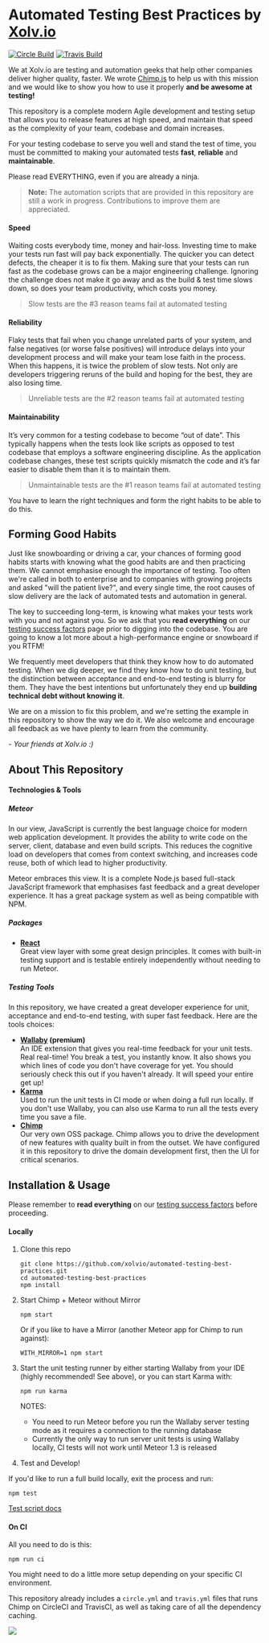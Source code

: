 # Automated Testing Best Practices by [Xolv.io](http://xolv.io)
[![Circle Build](https://circleci.com/gh/lgandecki/automated-testing-best-practices.svg?style=shield&circle-token=:circle-token)](https://circleci.com/gh/xolvio/automated-testing-best-practices)
[![Travis Build](https://travis-ci.org/xolvio/automated-testing-best-practices.svg?branch=master)](https://travis-ci.org/xolvio/automated-testing-best-practices)

We at Xolv.io are testing and automation geeks that help other companies deliver higher quality, faster. We wrote [Chimp.js](http://chimpjs.com) to help us with this mission and we would like to show you how to use it properly **and be awesome at testing!** 

This repository is a complete modern Agile development and testing setup that allows you to release features at high speed, and maintain that speed as the complexity of your team, codebase and domain increases.

For your testing codebase to serve you well and stand the test of time, you must be committed to making your automated tests **fast**, **reliable** and **maintainable**. 

Please read EVERYTHING, even if you are already a ninja.

> __Note:__ The automation scripts that are provided in this repository are still a work in progress. Contributions to improve them are appreciated.

#### Speed 
Waiting costs everybody time, money and hair-loss. Investing time to make your tests run fast will pay back exponentially. The quicker you can detect defects, the cheaper it is to fix them. Making sure that your tests can run fast as the codebase grows can be a major engineering challenge. Ignoring the challenge does not make it go away and as the build & test time slows down, so does your team productivity, which costs you money.

> Slow tests are the #3 reason teams fail at automated testing

#### Reliability 
Flaky tests that fail when you change unrelated parts of your system, and false negatives (or worse false positives) will introduce delays into your development process and will make your team lose faith in the process. When this happens, it is twice the problem of slow tests. Not only are developers triggering reruns of the build and hoping for the best, they are also losing time.

> Unreliable tests are the #2 reason teams fail at automated testing

#### Maintainability
It’s very common for a testing codebase to become “out of date”. This typically happens when the tests look like scripts as opposed to test codebase that employs a software engineering discipline. As the application codebase changes, these test scripts quickly mismatch the code and it’s far easier to disable them than it is to maintain them.

> Unmaintainable tests are the #1 reason teams fail at automated testing

You have to learn the right techniques and form the right habits to be able to do this.

## Forming Good Habits

Just like snowboarding or driving a car, your chances of forming good habits starts with knowing what the good habits are and then practicing them. We cannot emphasise enough the importance of testing. Too often we're called in both to enterprise and to companies with growing projects and asked "will the patient live?", and every single time, the root causes of slow delivery are the lack of automated tests and automation in general. 

The key to succeeding long-term, is knowing what makes your tests work with you and not against you. So we ask that you **read everything** on our [testing success factors](./content/TESTING-SUCCESS-FACTORS.md) page prior to digging into the codebase. You are going to know a lot more about a high-performance engine or snowboard if you RTFM!

We frequently meet developers that think they know how to do automated testing. When we dig deeper, we find they know how to do unit testing, but the distinction between acceptance and end-to-end testing is blurry for them. They have the best intentions but unfortunately they end up **building technical debt without knowing it**.

We are on a mission to fix this problem, and we're setting the example in this repository to show the way we do it. We also welcome and encourage all feedback as we have plenty to learn from the community.

*\- Your friends at Xolv.io :)*

## About This Repository

#### Technologies & Tools

##### Meteor
In our view, JavaScript is currently the best language choice for modern web application development. It provides the ability to write code on the server, client, database and even build scripts. This reduces the cognitive load on developers that comes from context switching, and increases code reuse, both of which lead to higher productivity. 

Meteor embraces this view. It is a complete Node.js based full-stack JavaScript framework that emphasises fast feedback and a great developer experience. It has a great package system as well as being compatible with NPM. 

##### Packages

* **[React](https://facebook.github.io/react/)**<br/>
  Great view layer with some great design principles. It comes with built-in testing support and is testable entirely independently without needing to run Meteor. 

##### Testing Tools

In this repository, we have created a great developer experience for unit, acceptance and end-to-end testing, with super fast feedback. Here are the tools choices:

* **[Wallaby](http://wallabyjs.com/) (premium)**<br/>
  An IDE extension that gives you real-time feedback for your unit tests. Real real-time! You break a test, you instantly know. It also shows you which lines of code you don't have coverage for yet. You should seriously check this out if you haven't already. It will speed your entire get up!
* **[Karma](http://karma-runner.github.io/)**<br/>
  Used to run the unit tests in CI mode or when doing a full run locally. If you don't use Wallaby, you can also use Karma to run all the tests every time you save a file.
* **[Chimp](https://github.com/xolvio/chimp/)**<br/>
  Our very own OSS package. Chimp allows you to drive the development of new features with quality built in from the outset. We have configured it in this repository to drive the domain development first, then the UI for critical scenarios.

## Installation & Usage

Please remember to **read everything** on our [testing success factors](./content/TESTING-SUCCESS-FACTORS.md) before proceeding.

#### Locally
1. Clone this repo<br/>
   ```
   git clone https://github.com/xolvio/automated-testing-best-practices.git
   cd automated-testing-best-practices
   npm install
   ```

1. Start Chimp + Meteor without Mirror<br/>
   ```
   npm start
   ```
   Or if you like to have a Mirror (another Meteor app for Chimp to run against):<br/>
   ```
   WITH_MIRROR=1 npm start
   ```

3. Start the unit testing runner by either starting Wallaby from your IDE (highly recommended! See above), or you can start Karma with:
   ```
   npm run karma
   ```
   
   NOTES: 
   * You need to run Meteor before you run the Wallaby server testing mode as it requires a connection to the running database
   * Currently the only way to run server unit tests is using Wallaby locally, CI tests will not work until Meteor 1.3 is released
   
4. Test and Develop!

  If you'd like to run a full build locally, exit the process and run:

  ```
  npm test
  ```
  [Test script docs](.scripts/README.md#npm-test)

#### On CI
All you need to do is this: 
```
npm run ci
```

You might need to do a little more setup depending on your specific CI environment.

This repository already includes a `circle.yml` and `travis.yml` files that runs Chimp on CircleCI and TravisCI, as well as taking care of all the dependency caching.

![](https://ga-beacon-xolvio.appspot.com/UA-34846790-2/readme?pixel)
